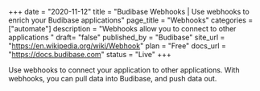 +++
date = "2020-11-12"
title = "Budibase Webhooks | Use webhooks to enrich your Budibase applications"
page_title = "Webhooks"
categories = ["automate"] 
description = "Webhooks allow you to connect to other applications "
draft= "false"
published_by = "Budibase"
site_url = "https://en.wikipedia.org/wiki/Webhook"
plan = "Free"
docs_url = "https://docs.budibase.com"
status = "Live" 
+++

Use webhooks to connect your application to other applications. With webhooks, you can pull data into Budibase, and push data out.